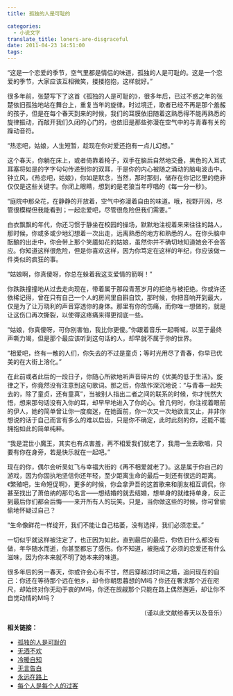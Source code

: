 ```yaml
---
title: 孤独的人是可耻的

categories:
  - 小说文字
translate_title: loners-are-disgraceful
date: 2011-04-23 14:51:00
tags:
---
```


“这是一个恋爱的季节，空气里都是情侣的味道，孤独的人是可耻的。这是一个恋爱的季节，大家应该互相微笑，搂搂抱抱，这样就好。”

很多年前，张楚写下了这首《孤独的人是可耻的》，很多年后，已过不惑之年的张楚依旧孤独地站在舞台上，重复当年的旋律。时过境迁，歌者已经不再是那个羞赧的孩子，但是在每个春天到来的时候，我们的耳膜依旧随着这熟悉得不能再熟悉的旋律振动，而敲开我们久闭的心门的，也依旧是那些弥漫在空气中的与青春有关的躁动音符。

“热恋吧，姑娘，人生短暂，趁现在你对爱还抱有一点儿幻想。”

这个春天，你躺在床上，或者倚靠着椅子，双手在脑后自然地交叠，黑色的入耳式耳塞将如是的字字句句传递到你的双耳，于是你的内心被随之涌动的脑电波击中。钟立风，《热恋吧，姑娘》，你如是默念，当然，那时那刻，储存在你记忆里的绝非仅仅是这些关键字。你闭上眼睛，想到的是老狼当年哼唱的《每一分一秒》。

“庭院中那朵花，在静静的开放着，空气中弥漫着自由的味道。哦，视野开阔，尽管很模糊但我能看到；一起恋爱吧，尽管很危险但我们需要。”

白衣飘飘的年代，你还习惯于静坐在校园的操场，默默地注视着来来往往的路人，那时候，你或多或少地幻想着一次出走，远离熟悉的地方和熟悉的人。在你头脑中酝酿的出走中，你会带上那个笑靥如花的姑娘，虽然你并不确切地知道她会不会答应。你知道这样很危险，但是你喜欢这样，因为你笃定在这样的年纪，你应该做一件类似的疯狂的事。

“姑娘啊，你真傻呀，你总在躲着我这支爱情的箭啊！”

你跌跌撞撞地从过去走向现在，带着属于那段青葱岁月的拒绝与被拒绝。你或许还依稀记得，曾在只有自己一个人的房间里自斟自饮，那时候，你把音响开到最大，仅是为了让万晓利的声音穿透你的身体。那里有你的伤痛，而你唯一想做的，就是让这伤口再次撕裂，以使得这疼痛来得更彻底一些。

“姑娘，你真傻呀，可你别害怕，我比你更傻。”你跟着音乐一起嘶喊，以至于最终声嘶力竭，但是那个最应该听到这句话的人，却早就不属于你的世界。

“相爱吧，终有一散的人们，你失去的不过是童贞；等时光用尽了青春，你早已优美的在大街上溶化。”

在此前或者此后的一段日子，你随心所欲地听声音碎片的《优美的低于生活》。旋律之下，你竟然没有注意到这句歌词。那之后，你故作深沉地说：“与青春一起失去的，除了童贞，还有童真”，当被别人指出二者之间的联系的时候，你才恍然大悟，想来那句话没有入你的耳，却早早地进入了你的心。曾几何时，你注视着眼前的伊人，她的简单曾让你一度痴迷，在她面前，你一次又一次地欲言又止，并非你想说的话于自己而言有多么的难以启齿，只是你不确定，此时此刻的你，还能不能拥抱如此的简单纯粹。

“我是混世小魔王，其实也有点害羞，再不相爱我们就老了，我用一生去歌唱，只要有你在身旁，若是快乐就在一起吧。”

现在的你，偶尔会听吴虹飞与幸福大街的《再不相爱就老了》。这是属于你自己的游戏，因为你固执地坚信你还年轻，至少距离生命的最后一刻还有很远的距离。《繁殖吧，生命短促啊》，更多的时候，你会拿尹吾的这首歌来和朋友相互调侃，你甚至找出了萧伯纳的那句名言——想结婚的就去结婚，想单身的就维持单身，反正到最后你们都会后悔——来开所有人的玩笑。只是，当你做这些的时候，你可曾偷偷地怀疑过自己？

“生命像鲜花一样绽开，我们不能让自己枯萎，没有选择，我们必须恋爱。”

一切似乎就这样被注定了，也正因为如此，直到最后的最后，你依旧什么都没有做，年华随水而逝，你甚至都忘了感伤。你不知道，被拖成了必须的恋爱还有什么滋味，因为你本来就不明了她本来的味道。

很多年后的另一春天，你或许会心有不甘，然后穿越过时间之墙，追问现在的自己：你还在等待那个远在他乡，却令你朝思暮想的M吗？你还在奢求那个近在咫尺，却始终对你无动于衷的M吗，你还在觊觎那个只能在路上偶然邂逅，却让你不自觉动情的M吗？

<p align='right'>（谨以此文献给春天以及音乐）</p>



**相关链接：**
- [孤独的人是可耻的](/2011/04/loners-are-disgraceful.html)
- [无酒不欢](/2011/05/no-wine-untasted.html)
- [冷暖自知](/2011/05/cold-and-warm-self-knowledge-(proposition-composition-3).html)
- [无言告白](/2011/06/wordless-address-(propositional-composition-no.-4).html)
- [永远在路上](/2011/05/always-on-the-road-(proposition-5).html)
- [每个人是每个人的过客](/2011/06/everyone-is-everyone's-passer-by-(proposition-6).html)
